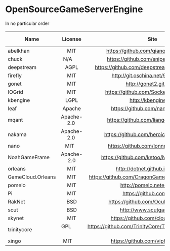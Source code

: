 # OpenSourceGameServerEngine

In no particular order

| Name          | License       | Site          | Source Language | Script Language |  
| ------------- |:-------------:|:-------------:|:---------------:| ---------------:|  
| abelkhan      | MIT           |https://github.com/qianqians/abelkhan            | C++             | N/A           |   
| chuck         | N/A           |https://github.com/sniperHW/chuck                | C/Lua           | Lua           |   
| deepstream    | AGPL          |https://github.com/deepstreamIO/deepstream.io    | C/Node.js       | Node.js       |
| firefly       | MIT           |http://git.oschina.net/9miao/firefly             | Python          | Python        |
| gonet         | MIT           |http://gonet2.github.io                          | Go              | N/A           |
| IOGrid        | MIT           |https://github.com/SocketCluster/iogrid          | Node.js         | Node.js       |
| kbengine      | LGPL          |http://kbengine.org                              | C++/Python      | Python        | 
| leaf          | Apache        |https://github.com/name5566/leaf                 | Go              | N/A           |  
| mqant         | Apache-2.0    |https://github.com/liangdas/mqant                | Go              | N/A           |
| nakama        | Apache-2.0    |https://github.com/heroiclabs/nakama             | Go              | N/A           |
| nano          | MIT           |https://github.com/lonnng/nano                   | Go              | N/A           |
| NoahGameFrame | Apache-2.0    |https://github.com/ketoo/NoahGameFrame           | C/C++/C#        | N/A           |
| orleans       | MIT           |http://dotnet.github.io/orleans/                 | C#              | C#            |
| GameCloud.Orleans   | MIT     |https://github.com/CragonGame/GameCloud.Orleans  | C#              | C#            |
| pomelo        | MIT           |http://pomelo.netease.com                        | Node.js         | Node.js       |  
| Pi            | MIT           |https://github.com/lizs/Pi                       | C#              | C#            |   
| RakNet        | BSD           |https://github.com/OculusVR/RakNet               | C/C++           | N/A           |    
| scut          | BSD           |http://www.scutgame.com/                         | C#/C++          | C#/Python/Lua |  
| skynet        | MIT           |https://github.com/cloudwu/skynet                | C/Lua           | Lua           |  
| trinitycore   | GPL           |https://github.com/TrinityCore/TrinityCore/tree/master             | C           | N/A           |  
| xingo         | MIT           |https://github.com/viphxin/xingo                 | Go              | N/A           |  
